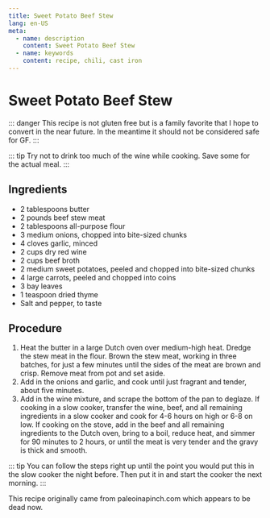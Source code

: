 ```yaml
---
title: Sweet Potato Beef Stew
lang: en-US
meta:
  - name: description
    content: Sweet Potato Beef Stew
  - name: keywords
    content: recipe, chili, cast iron
---
```


# Sweet Potato Beef Stew

::: danger
This recipe is not gluten free but is a family favorite that I hope to convert in the near future. In the meantime it should not be considered safe for GF.
:::

::: tip
Try not to drink too much of the wine while cooking. Save some for the actual meal.
:::

## Ingredients
* 2 tablespoons butter
* 2 pounds beef stew meat
* 2 tablespoons all-purpose flour
* 3 medium onions, chopped into bite-sized chunks
* 4 cloves garlic, minced
* 2 cups dry red wine
* 2 cups beef broth
* 2 medium sweet potatoes, peeled and chopped into bite-sized chunks
* 4 large carrots, peeled and chopped into coins
* 3 bay leaves
* 1 teaspoon dried thyme
* Salt and pepper, to taste

## Procedure
1. Heat the butter in a large Dutch oven over medium-high heat. Dredge the stew meat in the flour. Brown the stew meat, working in three batches, for just a few minutes until the sides of the meat are brown and crisp. Remove meat from pot and set aside.
2. Add in the onions and garlic, and cook until just fragrant and tender, about five minutes.
3. Add in the wine mixture, and scrape the bottom of the pan to deglaze. If cooking in a slow cooker, transfer the wine, beef, and all remaining ingredients in a slow cooker and cook for 4-6 hours on high or 6-8 on low. If cooking on the stove, add in the beef and all remaining ingredients to the Dutch oven, bring to a boil, reduce heat, and simmer for 90 minutes to 2 hours, or until the meat is very tender and the gravy is thick and smooth.

::: tip
You can follow the steps right up until the point you would put this in the slow cooker the night before. Then put it in and start the cooker the next morning.
:::

This recipe originally came from paleoinapinch.com which appears to be dead now.